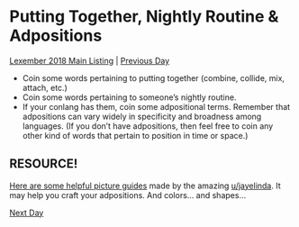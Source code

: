 # Putting Together, Nightly Routine & Adpositions
[Lexember 2018 Main Listing](_prompts/r-conlangs/lexember/2018/toc_lex18.md) | [Previous Day](_prompts/r-conlangs/lexember/2018/prompts/w3/15.md)

+ Coin some words pertaining to putting together (combine, collide, mix, attach, etc.)
+ Coin some words pertaining to someone’s nightly routine.
+ If your conlang has them, coin some adpositional terms. Remember that adpositions can vary widely in specificity and broadness among languages. (If you don’t have adpositions, then feel free to coin any other kind of words that pertain to position in time or space.)

## RESOURCE!

[Here are some helpful picture guides](http://kadreilia.com/charts/) made by the amazing [u/jayelinda](https://www.reddit.com/u/jayelinda/). It may help you craft your adpositions. And colors… and shapes…

[Next Day](_prompts/r-conlangs/lexember/2018/prompts/w3/17.md)
